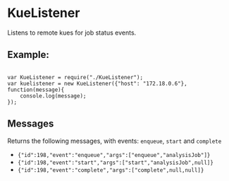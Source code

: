 # KueListener

Listens to remote kues for job status events. 


## Example: 

```

var KueListener = require("./KueListener");
var kuelistener = new KueListener({"host": "172.18.0.6"}, function(message){
    console.log(message);   
});

```


## Messages

Returns the following messages, with events: `enqueue`, `start` and `complete` 

* `{"id":198,"event":"enqueue","args":["enqueue","analysisJob"]}`
* `{"id":198,"event":"start","args":["start","analysisJob",null]}`
* `{"id":198,"event":"complete","args":["complete",null,null]}`



